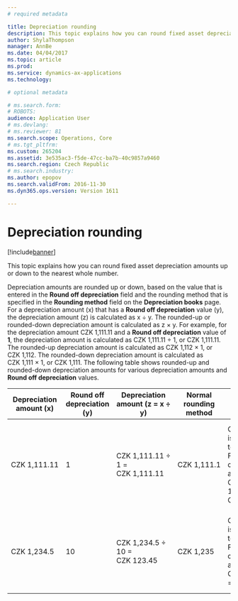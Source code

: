```yaml
---
# required metadata

title: Depreciation rounding
description: This topic explains how you can round fixed asset depreciation amounts up or down to the nearest whole number. 
author: ShylaThompson
manager: AnnBe
ms.date: 04/04/2017
ms.topic: article
ms.prod: 
ms.service: dynamics-ax-applications
ms.technology: 

# optional metadata

# ms.search.form: 
# ROBOTS: 
audience: Application User
# ms.devlang: 
# ms.reviewer: 81
ms.search.scope: Operations, Core
# ms.tgt_pltfrm: 
ms.custom: 265204
ms.assetid: 3e535ac3-f5de-47cc-ba7b-40c9857a9460
ms.search.region: Czech Republic
# ms.search.industry: 
ms.author: epopov
ms.search.validFrom: 2016-11-30
ms.dyn365.ops.version: Version 1611

---
```


# Depreciation rounding

[!include[banner](../includes/banner.md)]


This topic explains how you can round fixed asset depreciation amounts up or down to the nearest whole number. 

Depreciation amounts are rounded up or down, based on the value that is entered in the **Round off depreciation** field and the rounding method that is specified in the **Rounding method** field on the **Depreciation books** page. For a depreciation amount (x) that has a **Round off depreciation** value (y), the depreciation amount (z) is calculated as x ÷ y. The rounded-up or rounded-down depreciation amount is calculated as z × y. For example, for the depreciation amount CZK 1,111.11 and a **Round off depreciation** value of **1**, the depreciation amount is calculated as CZK 1,111.11 ÷ 1, or CZK 1,111.11. The rounded-up depreciation amount is calculated as CZK 1,112 × 1, or CZK 1,112. The rounded-down depreciation amount is calculated as CZK 1,111 × 1, or CZK 1,111. The following table shows rounded-up and rounded-down depreciation amounts for various depreciation amounts and **Round off depreciation** values.

|Depreciation amount (x)|Round off depreciation (y)|Depreciation amount (z = x ÷ y)|Normal rounding method| Downward rounding method|Rounding-up rounding method|
|-----------------------|-----------------------|-----------------------|-----------------------|-----------------------|-----------------------|
|CZK 1,111.11|1|CZK 1,111.11 ÷ 1 = CZK 1,111.11|CZK 1,111.1|CZK 1,111.11 is rounded up to CZK 1,112. Final depreciation amount: CZK 1,112 × 1 = CZK 1,112|CZK 1,111.11 is rounded down to CZK 1,111. Final depreciation amount: CZK 1,111 × 1 = CZK 1,111|
|CZK 1,234.5|10|CZK 1,234.5 ÷ 10 = CZK 123.45|CZK 1,235|CZK 123.45 is rounded up to CZK 124. Final depreciation amount: CZK 124 × 10 = CZK 1,240|CZK 123.45 is rounded down to CZK 123. Final depreciation amount: CZK 123 × 10 = CZK 1,230|



